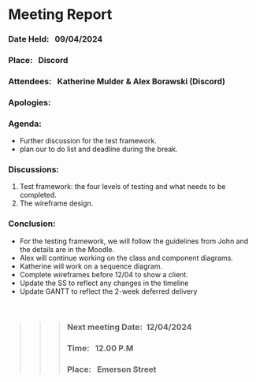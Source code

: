 # Meeting Report

### Date Held: &nbsp; <font size = "3">09/04/2024</font>
### Place: &nbsp; <font size = "3"> Discord</font>
### Attendees: &nbsp; <font size = "3"> Katherine Mulder & Alex Borawski (Discord)</font>
### Apologies: &nbsp; <font size = "3">  </font>

### Agenda: 

   * Further discussion for the test framework.
   * plan our to do list and deadline during the break.
   

### Discussions: 
1. Test framework: the four levels of testing and what needs to be completed.
2. The wireframe design.


   

### Conclusion: &nbsp; 


* For the testing framework, we will follow the guidelines from John and the details are in the Moodle.
* Alex will continue working on the class and component diagrams.
* Katherine will work on a sequence diagram.
* Complete wireframes before 12/04 to show a client.
* Update the SS to reflect any changes in the timeline
* Update GANTT to reflect the 2-week deferred delivery

<br>


>>>### Next meeting Date:&nbsp; <font size = "3">12/04/2024 </font>
>>>### Time: &nbsp; <font size = "3">12.00 P.M </font>				
>>>### Place:  &nbsp; <font size = "3">Emerson Street</font>
